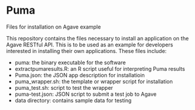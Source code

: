 # Puma
Files for installation on Agave example

This repository contains the files necessary to install an application on the Agave RESTful API. This is to be used as an example for developers interested in installing their own applications.
These files include:
- puma: the binary executable for the software
- extractpumaresults.R: an R script useful for interpreting Puma results
- Puma.json: the JSON app description for installatioin
- puma_wrapper.sh: the template or wrapper script for installation
- puma_test.sh: script to test the wrapper
- puma-test.json: JSON script to submit a test job to Agave
- data directory: contains sample data for testing

